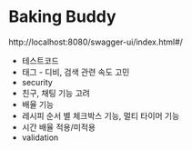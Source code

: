 # Baking Buddy
http://localhost:8080/swagger-ui/index.html#/

- 테스트코드
- 태그 - 디비, 검색 관련 속도 고민
- security
- 친구, 채팅 기능 고려
- 배율 기능
- 레시피 순서 별 체크박스 기능, 멀티 타이머 기능
- 시간 배율 적용/미적용
- validation